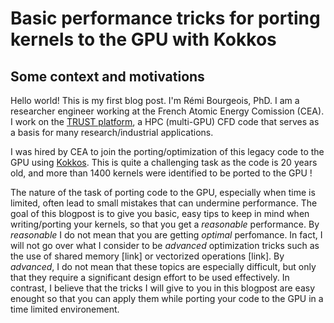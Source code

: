 # Basic performance tricks for porting kernels to the GPU with Kokkos

## Some context and motivations
Hello world! This is my first blog post. I'm Rémi Bourgeois, PhD. I am a researcher engineer working at the French Atomic Energy Comission (CEA). I work on the [TRUST platform](https://cea-trust-platform.github.io/), a HPC (multi-GPU) CFD code that serves as a basis for many research/industrial applications.

 I was hired by CEA to join the porting/optimization of this legacy code to the GPU using [Kokkos](https://github.com/kokkos/kokkos). This is quite a challenging task as the code is 20 years old, and more than 1400 kernels were identified to be ported to the GPU ! 
 
The nature of the task of porting code to the GPU, especially when time is limited, often lead to small mistakes that can undermine performance. The goal of this blogpost is to give you basic, easy tips to keep in mind when writing/porting your kernels, so that you get a *reasonable* performance. By *reasonable* I do not mean that you are getting *optimal* perfomance. In fact, I will not go over what I consider to be *advanced* optimization tricks such as the use of shared memory [link] or vectorized operations [link]. By *advanced*, I do not mean that these topics are especially difficult, but only that they require a significant design effort to be used effectively. In contrast, I believe that the tricks I will give to you in this blogpost are easy enought so that you can apply them while porting your code to the GPU in a time limited environement.
